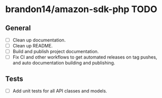 # brandon14/amazon-sdk-php TODO

## General

- [ ] Clean up documentation.
- [ ] Clean up README.
- [ ] Build and publish project documentation.
- [ ] Fix CI and other workflows to get automated releases on tag pushes, and auto documentation building and
  publishing.

## Tests

- [ ] Add unit tests for all API classes and models.
